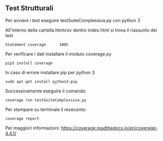 ## Test Strutturali


Per avviare i test eseguire testSuiteComplessiva.py con python 3


All'interno della cartella htmlcov dentro index.html si trova il riassunto dei test

	Statement coverage		100%
	

Per verificare i dati installare il modulo coverage.py
	
	pip3 install coverage
	
	
In caso di errore installare pip per python 3

	sudo apt-get install python3-pip
	
	
Successivamente eseguire il comando:

	coverage run testSuiteComplessiva.py
	
	
Per stampare su terminale il reseconto:

	coverage report
	
	
Per maggiori informazioni:	https://coverage.readthedocs.io/en/coverage-4.4.1/